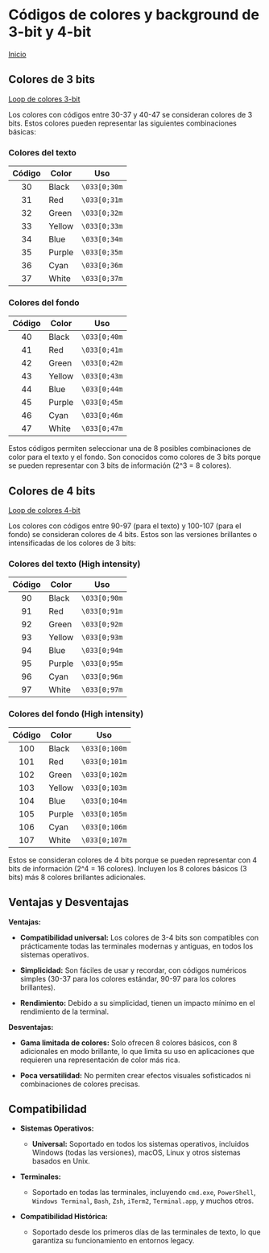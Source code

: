 # Códigos de colores y background de 3-bit y 4-bit

[Inicio](/readme.md)

## Colores de 3 bits

[Loop de colores 3-bit](/Documentación/Colores%20loops/colors_3bit.py)

Los colores con códigos entre 30-37 y 40-47 se consideran colores de 3 bits. Estos colores pueden representar las siguientes combinaciones básicas:

### Colores del texto

|Código   | Color | Uso        |
|:-------:|-------|------------|
|30       |Black  |`\033[0;30m`|
|31       |Red    |`\033[0;31m`|
|32       |Green  |`\033[0;32m`|
|33       |Yellow |`\033[0;33m`|
|34       |Blue   |`\033[0;34m`|
|35       |Purple |`\033[0;35m`|
|36       |Cyan   |`\033[0;36m`|
|37       |White  |`\033[0;37m`|

### Colores del fondo

|Código   | Color | Uso        |
|:-------:|-------|------------|
|40       |Black  |`\033[0;40m`|
|41       |Red    |`\033[0;41m`|
|42       |Green  |`\033[0;42m`|
|43       |Yellow |`\033[0;43m`|
|44       |Blue   |`\033[0;44m`|
|45       |Purple |`\033[0;45m`|
|46       |Cyan   |`\033[0;46m`|
|47       |White  |`\033[0;47m`|

Estos códigos permiten seleccionar una de 8 posibles combinaciones de color para el texto y el fondo. Son conocidos como colores de 3 bits porque se pueden representar con 3 bits de información (2^3 = 8 colores).

## Colores de 4 bits

[Loop de colores 4-bit](/Documentación/Colores%20loops/colors_4bit.py)

Los colores con códigos entre 90-97 (para el texto) y 100-107 (para el fondo) se consideran colores de 4 bits. Estos son las versiones brillantes o intensificadas de los colores de 3 bits:

### Colores del texto (High intensity)

|Código   | Color | Uso        |
|:-------:|-------|------------|
|90       |Black  |`\033[0;90m`|
|91       |Red    |`\033[0;91m`|
|92       |Green  |`\033[0;92m`|
|93       |Yellow |`\033[0;93m`|
|94       |Blue   |`\033[0;94m`|
|95       |Purple |`\033[0;95m`|
|96       |Cyan   |`\033[0;96m`|
|97       |White  |`\033[0;97m`|

### Colores del fondo (High intensity)

|Código    | Color | Uso         |
|:--------:|-------|-------------|
|100       |Black  |`\033[0;100m`|
|101       |Red    |`\033[0;101m`|
|102       |Green  |`\033[0;102m`|
|103       |Yellow |`\033[0;103m`|
|104       |Blue   |`\033[0;104m`|
|105       |Purple |`\033[0;105m`|
|106       |Cyan   |`\033[0;106m`|
|107       |White  |`\033[0;107m`|

Estos se consideran colores de 4 bits porque se pueden representar con 4 bits de información (2^4 = 16 colores). Incluyen los 8 colores básicos (3 bits) más 8 colores brillantes adicionales.

## Ventajas y Desventajas

**Ventajas:**

* **Compatibilidad universal:** Los colores de 3-4 bits son compatibles con prácticamente todas las terminales modernas y antiguas, en todos los sistemas operativos.

* **Simplicidad:** Son fáciles de usar y recordar, con códigos numéricos simples (30-37 para los colores estándar, 90-97 para los colores brillantes).

* **Rendimiento:** Debido a su simplicidad, tienen un impacto mínimo en el rendimiento de la terminal.

**Desventajas:**

* **Gama limitada de colores:** Solo ofrecen 8 colores básicos, con 8 adicionales en modo brillante, lo que limita su uso en aplicaciones que requieren una representación de color más rica.

* **Poca versatilidad:** No permiten crear efectos visuales sofisticados ni combinaciones de colores precisas.

## Compatibilidad

* **Sistemas Operativos:**
  * **Universal:** Soportado en todos los sistemas operativos, incluidos Windows (todas las versiones), macOS, Linux y otros sistemas basados en Unix.

* **Terminales:**
  * Soportado en todas las terminales, incluyendo `cmd.exe`, `PowerShell`, `Windows Terminal`, `Bash`, `Zsh`, `iTerm2`, `Terminal.app`, y muchos otros.

* **Compatibilidad Histórica:**
  * Soportado desde los primeros días de las terminales de texto, lo que garantiza su funcionamiento en entornos legacy.
